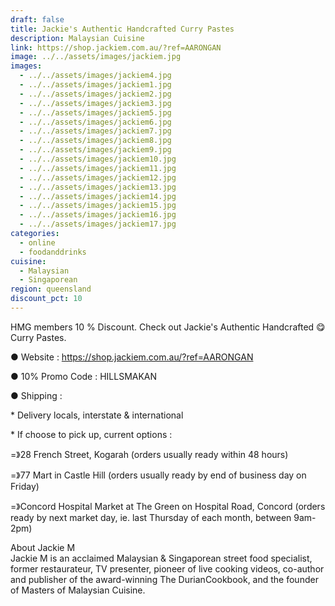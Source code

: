 ```yaml
---
draft: false
title: Jackie's Authentic Handcrafted Curry Pastes
description: Malaysian Cuisine
link: https://shop.jackiem.com.au/?ref=AARONGAN
image: ../../assets/images/jackiem.jpg
images:
  - ../../assets/images/jackiem4.jpg
  - ../../assets/images/jackiem1.jpg
  - ../../assets/images/jackiem2.jpg
  - ../../assets/images/jackiem3.jpg
  - ../../assets/images/jackiem5.jpg
  - ../../assets/images/jackiem6.jpg
  - ../../assets/images/jackiem7.jpg
  - ../../assets/images/jackiem8.jpg
  - ../../assets/images/jackiem9.jpg
  - ../../assets/images/jackiem10.jpg
  - ../../assets/images/jackiem11.jpg
  - ../../assets/images/jackiem12.jpg
  - ../../assets/images/jackiem13.jpg
  - ../../assets/images/jackiem14.jpg
  - ../../assets/images/jackiem15.jpg
  - ../../assets/images/jackiem16.jpg
  - ../../assets/images/jackiem17.jpg
categories:
  - online
  - foodanddrinks
cuisine:
  - Malaysian
  - Singaporean
region: queensland
discount_pct: 10
---
```


HMG members 10 % Discount. Check out Jackie's Authentic Handcrafted 😋 Curry Pastes.

● Website : https://shop.jackiem.com.au/?ref=AARONGAN

● 10% Promo Code : HILLSMAKAN

● Shipping :

\* Delivery locals, interstate & international

\* If choose to pick up, current options :

\=》28 French Street, Kogarah (orders usually ready within 48 hours)

\=》77 Mart in Castle Hill (orders usually ready by end of business day on Friday)

\=》Concord Hospital Market at The Green on Hospital Road, Concord (orders ready by next market day, ie. last Thursday of each month, between 9am-2pm)

About Jackie M\
Jackie M is an acclaimed Malaysian & Singaporean street food specialist, former restaurateur, TV presenter, pioneer of live cooking videos, co-author and publisher of the award-winning The DurianCookbook, and the founder of Masters of Malaysian Cuisine.

